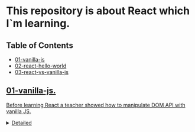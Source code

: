 <h1>This repository is about React which I`m learning.</h1>

<h2>Table of Contents</h2>
<ul>
   <li><a href="#01-vanilla-js">01-vanilla-js</li>
   <li><a href="#02-react-hello-world">02-react-hello-world</li>
   <li><a href="#03-react-vs-vanilla-js">03-react-vs-vanilla-js</li>
</ul>

<div>
   <h2>01-vanilla-js.</h2>
   <p>Before learning React a teacher showed how to manipulate DOM API with vanilla JS.</p>
   <details>
      <summary>
         <span>Detailed</span>
      </summary>
      <ul>
         <li>we created a simple index.html document</li>
         <li>added a base html murkup</li>
         <li>added some JS</li>
         <li>added some CSS</li>
      </ul>
   </details>   
</div>
